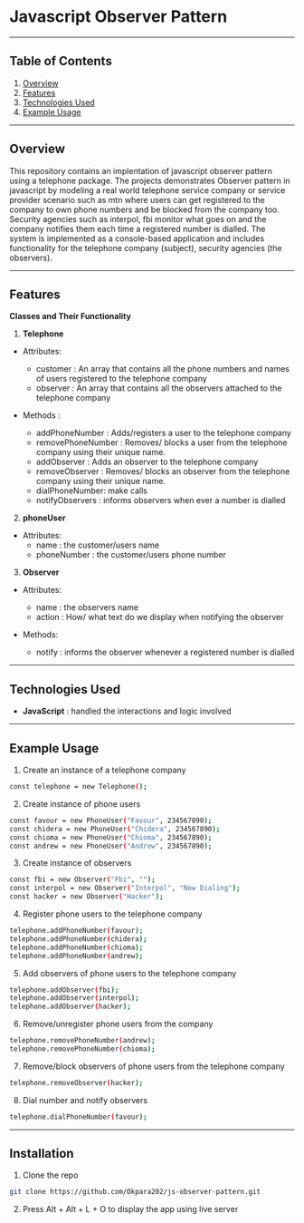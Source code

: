# **Javascript Observer Pattern**

---

## **Table of Contents**

1. [Overview](#overview)
2. [Features](#features)
3. [Technologies Used](#technologies-used)
4. [Example Usage](#)

---

## **Overview**

This repository contains an implentation of javascript observer pattern using a telephone package. The projects demonstrates Observer pattern in javascript by modeling a real world telephone service company or service provider scenario such as mtn where users can get registered to the company to own phone numbers and be blocked from the company too. Security agencies such as interpol, fbi monitor what goes on and the company notifies them each time a registered number is dialled. The system is implemented as a console-based application and includes functionality for the telephone company (subject), security agencies (the observers).

---

## **Features**

**Classes and Their Functionality**

1. **Telephone**

- Attributes:

  - customer : An array that contains all the phone numbers and names of users registered to the telephone company
  - observer : An array that contains all the observers attached to the telephone company

- Methods :
  - addPhoneNumber : Adds/registers a user to the telephone company
  - removePhoneNumber : Removes/ blocks a user from the telephone company using their unique name.
  - addObserver : Adds an observer to the telephone company
  - removeObserver : Removes/ blocks an observer from the telephone company using their unique name.
  - dialPhoneNumber: make calls
  - notifyObservers : informs observers when ever a number is dialled

2. **phoneUser**

- Attributes:
  - name : the customer/users name
  - phoneNumber : the customer/users phone number

3. **Observer**

- Attributes:

  - name : the observers name
  - action : How/ what text do we display when notifying the observer

- Methods:
  - notify : informs the observer whenever a registered number is dialled

---

## **Technologies Used**

- **JavaScript** : handled the interactions and logic involved

---

## **Example Usage**

1. Create an instance of a telephone company

```bash
const telephone = new Telephone();
```

2. Create instance of phone users

```bash
const favour = new PhoneUser("Favour", 234567890);
const chidera = new PhoneUser("Chidera", 234567890);
const chioma = new PhoneUser("Chioma", 234567890);
const andrew = new PhoneUser("Andrew", 234567890);
```

3. Create instance of observers

```bash
const fbi = new Observer("Fbi", "");
const interpol = new Observer("Interpol", "Now Dialing");
const hacker = new Observer("Hacker");
```

4. Register phone users to the telephone company

```bash
telephone.addPhoneNumber(favour);
telephone.addPhoneNumber(chidera);
telephone.addPhoneNumber(chioma);
telephone.addPhoneNumber(andrew);
```

5. Add observers of phone users to the telephone company

```bash
telephone.addObserver(fbi);
telephone.addObserver(interpol);
telephone.addObserver(hacker);
```

6. Remove/unregister phone users from the company

```bash
telephone.removePhoneNumber(andrew);
telephone.removePhoneNumber(chioma);
```

7. Remove/block observers of phone users from the telephone company

```bash
telephone.removeObserver(hacker);
```

8. Dial number and notify observers

```bash
telephone.dialPhoneNumber(favour);
```

---

## **Installation**

1. Clone the repo

```bash
git clone https://github.com/Okpara202/js-observer-pattern.git
```

2. Press Alt + Alt + L + O to display the app using live server
